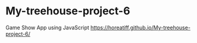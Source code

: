 # My-treehouse-project-6
 Game Show App using JavaScript
https://horeatiff.github.io/My-treehouse-project-6/
